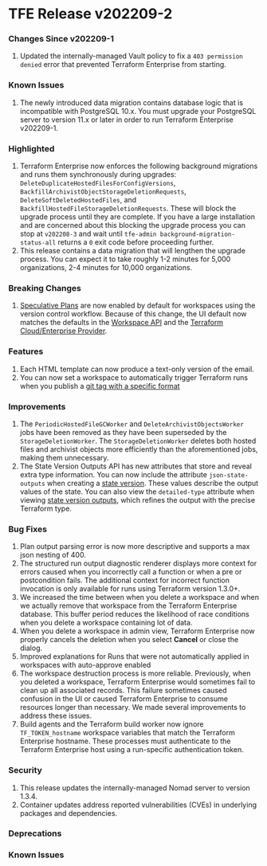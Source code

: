 # TFE Release v202209-2

### Changes Since v202209-1

1. Updated the internally-managed Vault policy to fix a `403 permission denied` error that prevented Terraform Enterprise from starting.

### Known Issues

1. The newly introduced data migration contains database logic that is incompatible with PostgreSQL 10.x. You must upgrade your PostgreSQL server to version 11.x or later in order to run Terraform Enterprise v202209-1.

### Highlighted
1. Terraform Enterprise now enforces the following background migrations and runs them synchronously during upgrades: `DeleteDuplicateHostedFilesForConfigVersions`, `BackfillArchivistObjectStorageDeletionRequests`, `DeleteSoftDeletedHostedFiles`, and `BackfillHostedFileStorageDeletionRequests`. These will block the upgrade process until they are complete. If you have a large installation and are concerned about this blocking the upgrade process you can stop at `v202208-3` and wait until `tfe-admin background-migration-status-all` returns a `0` exit code before proceeding further.
2. This release contains a data migration that will lengthen the upgrade process. You can expect it to take roughly 1-2 minutes for 5,000 organizations, 2-4 minutes for 10,000 organizations.

### Breaking Changes

1. [Speculative Plans](/enterprise/run/remote-operations#speculative-plans) are now enabled by default for workspaces using the version control workflow. Because of this change, the UI default now matches the defaults in the [Workspace API](/enterprise/api-docs/workspaces) and the [Terraform Cloud/Enterprise Provider](https://registry.terraform.io/providers/hashicorp/tfe/latest/docs/resources/workspace#speculative_enabled).

### Features

1. Each HTML template can now produce a text-only version of the email.
1. You can now set a workspace to automatically trigger Terraform runs when you publish a [git tag with a specific format](/enterprise/workspaces/settings/vcs#trigger-runs-when-a-git-tag-is-published)

### Improvements
1. The `PeriodicHostedFileGCWorker` and `DeleteArchivistObjectsWorker` jobs have been removed as they have been superseded by the `StorageDeletionWorker`. The `StorageDeletionWorker` deletes both hosted files and archivist objects more efficiently than the aforementioned jobs, making them unnecessary.
1. The State Version Outputs API has new attributes that store and reveal extra type information. You can now include the attribute `json-state-outputs` when creating a [state version](/enterprise/api-docs/state-versions#create-a-state-version). These values describe the output values of the state. You can also view the `detailed-type` attribute when viewing [state version outputs](/enterprise/api-docs/state-version-outputs#list-state-version-outputs), which refines the output with the precise Terraform type.

### Bug Fixes

1. Plan output parsing error is now more descriptive and supports a max json nesting of 400.
1. The structured run output diagnostic renderer displays more context for errors caused when you incorrectly call a function or when a pre or postcondition fails. The additional context for incorrect function invocation is only available for runs using Terraform version 1.3.0+.
1. We increased the time between when you delete a workspace and when we actually remove that workspace from the Terraform Enterprise database. This buffer period reduces the likelihood of race conditions when you delete a workspace containing lot of data.
1. When you delete a workspace in admin view, Terraform Enterprise now properly cancels the deletion when you select **Cancel** or close the dialog.
1. Improved explanations for Runs that were not automatically applied in workspaces with auto-approve enabled
1. The workspace destruction process is more reliable. Previously, when you deleted a workspace, Terraform Enterprise would sometimes fail to clean up all associated records. This failure sometimes caused confusion in the UI or caused Terraform Enterprise to consume resources longer than necessary. We made several improvements to address these issues.
1. Build agents and the Terraform build worker now ignore `TF_TOKEN_hostname` workspace variables that match the Terraform Enterprise hostname. These processes must authenticate to the Terraform Enterprise host using a run-specific authentication token.

### Security

1. This release updates the internally-managed Nomad server to version 1.3.4.
1. Container updates address reported vulnerabilities (CVEs) in underlying packages and dependencies.

### Deprecations

### Known Issues

